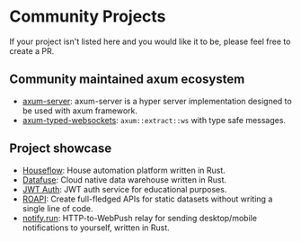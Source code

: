 # Community Projects

If your project isn't listed here and you would like it to be, please feel free to create a PR.

## Community maintained axum ecosystem

- [axum-server](https://crates.io/crates/axum-server): axum-server is a hyper server implementation designed to be used with axum framework.
- [axum-typed-websockets](https://crates.io/crates/axum-typed-websockets): `axum::extract::ws` with type safe messages.

## Project showcase

- [Houseflow](https://github.com/gbaranski/houseflow): House automation platform written in Rust.
- [Datafuse](https://github.com/datafuselabs/datafuse): Cloud native data warehouse written in Rust.
- [JWT Auth](https://github.com/Z4RX/axum_jwt_example): JWT auth service for educational purposes.
- [ROAPI](https://github.com/roapi/roapi): Create full-fledged APIs for static datasets without writing a single line of code.
- [notify.run](https://github.com/notify-run/notify-run-rs): HTTP-to-WebPush relay for sending desktop/mobile notifications to yourself, written in Rust.
